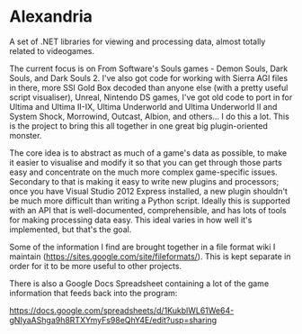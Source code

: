 Alexandria
==========

A set of .NET libraries for viewing and processing data, almost totally related to videogames.

The current focus is on From Software's Souls games - Demon Souls, Dark Souls, and Dark Souls 2. I've also got code for working with Sierra AGI files in there, more SSI Gold Box decoded than anyone else (with a pretty useful script visualiser), Unreal, Nintendo DS games, I've got old code to port in for Ultima and Ultima II-IX, Ultima Underworld and Ultima Underworld II and System Shock, Morrowind, Outcast, Albion, and others... I do this a lot. This is the project to bring this all together in one great big plugin-oriented monster.

The core idea is to abstract as much of a game's data as possible, to make it easier to visualise and modify it so that you can get through those parts easy and concentrate on the much more complex game-specific issues. Secondary to that is making it easy to write new plugins and processors; once you have Visual Studio 2012 Express installed, a new plugin shouldn't be much more difficult than writing a Python script. Ideally this is supported with an API that is well-documented, comprehensible, and has lots of tools for making processing data easy. This ideal varies in how well it's implemented, but that's the goal.

Some of the information I find are brought together in a file format wiki I maintain (https://sites.google.com/site/fileformats/). This is kept separate in order for it to be more useful to other projects.

There is also a Google Docs Spreadsheet containing a lot of the game information that feeds back into the program:

https://docs.google.com/spreadsheets/d/1KukblWL61We64-gNIyaAShga9h8RTXYmyFs98eQhY4E/edit?usp=sharing
